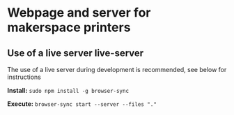 Webpage and server for makerspace printers
==========================================

Use of a live server live-server
--------------------------------

The use of a live server during development is recommended, see below for instructions

**Install:**
`sudo npm install -g browser-sync`

**Execute:**
`browser-sync start --server --files "."`
